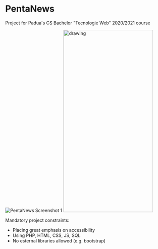 # PentaNews
Project for Padua's CS Bachelor "Tecnologie Web" 2020/2021 course

![PentaNews Screenshot 1](https://github.com/0xCaos/penta-news/blob/main/screenDesktop.png)
<img src="https://github.com/0xCaos/penta-news/blob/main/screenMobile.png" alt="drawing" width="284" height="576"/>

Mandatory project constraints:
- Placing great emphasis on accessibility
- Using PHP, HTML, CSS, JS, SQL
- No esternal libraries allowed (e.g. bootstrap)

